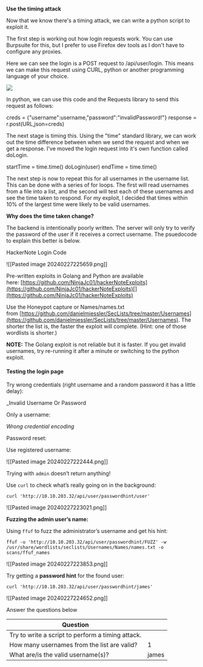 **Use the timing attack**

Now that we know there's a timing attack, we can write a python script to exploit it.

The first step is working out how login requests work. You can use Burpsuite for this, but I prefer to use Firefox dev tools as I don't have to configure any proxies.

Here we can see the login is a POST request to /api/user/login. This means we can make this request using CURL, python or another programming language of your choice.

![](https://i.imgur.com/swXlKKU.png)

In python, we can use this code and the Requests library to send this request as follows:

creds = {"username":username,"password":"invalidPassword!"}
response = r.post(URL,json=creds)

The next stage is timing this. Using the "time" standard library, we can work out the time difference between when we send the request and when we get a response. I've moved the login request into it's own function called doLogin.

startTime = time.time()
doLogin(user)
endTime = time.time()

The next step is now to repeat this for all usernames in the username list. This can be done with a series of for loops. The first will read usernames from a file into a list, and the second will test each of these usernames and see the time taken to respond. For my exploit, I decided that times within 10% of the largest time were likely to be valid usernames.  
  

**Why does the time taken change?**

The backend is intentionally poorly written. The server will only try to verify the password of the user if it receives a correct username. The psuedocode to explain this better is below.

HackerNote Login Code

![[Pasted image 20240227225659.png]]


Pre-written exploits in Golang and Python are available here: [https://github.com/NinjaJc01/hackerNoteExploits](https://github.com/NinjaJc01/hackerNoteExploits)[](https://github.com/NinjaJc01/hackerNoteExploits)

Use the Honeypot capture or Names/names.txt from [https://github.com/danielmiessler/SecLists/tree/master/Usernames](https://github.com/danielmiessler/SecLists/tree/master/Usernames). The shorter the list is, the faster the exploit will complete. (Hint: one of those wordlists is shorter.)

**NOTE:** The Golang exploit is not reliable but it is faster. If you get invalid usernames, try re-running it after a minute or switching to the python exploit.

#### Testing the login page

Try wrong credentials (right username and a random password it has a little delay):

_Invalid Username Or Password

Only a username:

_Wrong credential encoding_

Password reset:

Use registered username:

![[Pasted image 20240227222444.png]]


Trying with `admin` doesn’t return anything!


Use `curl` to check what’s really going on in the background:

```
curl 'http://10.10.203.32/api/user/passwordhint/user'
```

![[Pasted image 20240227223021.png]]


**Fuzzing the admin user’s name:**

Using `ffuf` to fuzz the administrator’s username and get his hint:

```
ffuf -u 'http://10.10.203.32/api/user/passwordhint/FUZZ' -w /usr/share/wordlists/seclists/Usernames/Names/names.txt -o scans/ffuf_names
```


![[Pasted image 20240227223853.png]]


Try getting a **password hint** for the found user:

```
curl 'http://10.10.203.32/api/user/passwordhint/james'
```

![[Pasted image 20240227224652.png]]




Answer the questions below

| Question                                          |       |
| ------------------------------------------------- | ----- |
| Try to write a script to perform a timing attack. |       |
| How many usernames from the list are valid?       | 1     |
| What are/is the valid username(s)?                | james |
